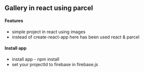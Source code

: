 
## Gallery in react using parcel

#### Features
* simple project in react using images
* instead of create-react-app here has been used react & parcel

#### Install app
* install app - npm install
* set your projectId to firebase in firebase.js









